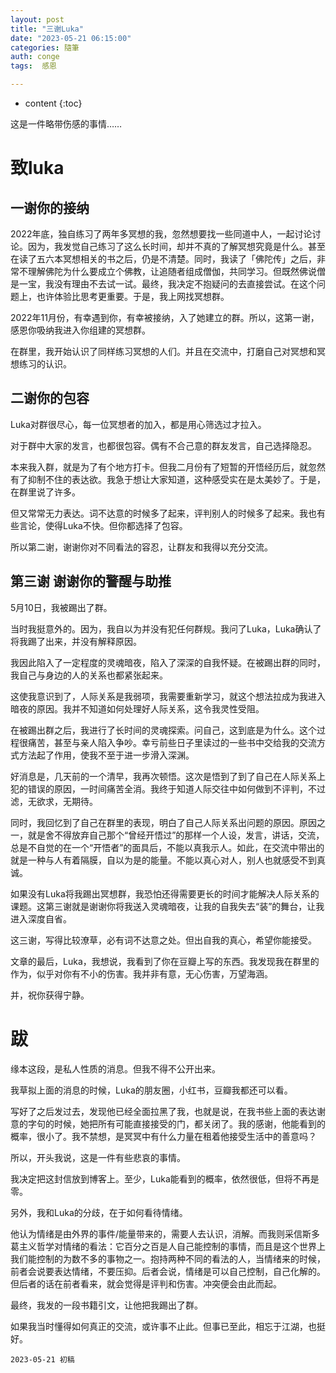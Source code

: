 ```yaml
---
layout: post
title: "三谢Luka"
date: "2023-05-21 06:15:00"
categories: 隨筆
auth: conge
tags:  感恩

---
```

* content
{:toc}

这是一件略带伤感的事情……




# 致luka

## 一谢你的接纳

2022年底，独自练习了两年多冥想的我，忽然想要找一些同道中人，一起讨论讨论。因为，我发觉自己练习了这么长时间，却并不真的了解冥想究竟是什么。甚至在读了五六本冥想相关的书之后，仍是不清楚。同时，我读了「佛陀传」之后，非常不理解佛陀为什么要成立个佛教，让追随者组成僧伽，共同学习。但既然佛说僧是一宝，我没有理由不去试一试。最终，我决定不抱疑问的去直接尝试。在这个问题上，也许体验比思考更重要。于是，我上网找冥想群。

2022年11月份，有幸遇到你，有幸被接纳，入了她建立的群。所以，这第一谢，感恩你吸纳我进入你组建的冥想群。

在群里，我开始认识了同样练习冥想的人们。并且在交流中，打磨自己对冥想和冥想练习的认识。

## 二谢你的包容

Luka对群很尽心，每一位冥想者的加入，都是用心筛选过才拉入。

对于群中大家的发言，也都很包容。偶有不合己意的群友发言，自己选择隐忍。

本来我入群，就是为了有个地方打卡。但我二月份有了短暂的开悟经历后，就忽然有了抑制不住的表达欲。我急于想让大家知道，这种感受实在是太美妙了。于是，在群里说了许多。

但又常常无力表达。词不达意的时候多了起来，评判别人的时候多了起来。我也有些言论，使得Luka不快。但你都选择了包容。

所以第二谢，谢谢你对不同看法的容忍，让群友和我得以充分交流。

## 第三谢 谢谢你的警醒与助推

5月10日，我被踢出了群。

当时我挺意外的。因为，我自以为并没有犯任何群规。我问了Luka，Luka确认了将我踢了出来，并没有解释原因。

我因此陷入了一定程度的灵魂暗夜，陷入了深深的自我怀疑。在被踢出群的同时，我自己与身边的人的关系也都紧张起来。

这使我意识到了，人际关系是我弱项，我需要重新学习，就这个想法拉成为我进入暗夜的原因。我并不知道如何处理好人际关系，这令我灵性受阻。

在被踢出群之后，我进行了长时间的灵魂探索。问自己，这到底是为什么。这个过程很痛苦，甚至与亲人陷入争吵。幸亏前些日子里读过的一些书中交给我的交流方式方法起了作用，使我不至于进一步滑入深渊。

好消息是，几天前的一个清早，我再次顿悟。这次是悟到了到了自己在人际关系上犯的错误的原因，一时间痛苦全消。我终于知道人际交往中如何做到不评判，不过滤，无欲求，无期待。

同时，我回忆到了自己在群里的表现，明白了自己人际关系出问题的原因。原因之一，就是舍不得放弃自己那个“曾经开悟过”的那样一个人设，发言，讲话，交流，总是不自觉的在一个“开悟者”的面具后，不能以真我示人。如此，在交流中带出的就是一种与人有着隔膜，自以为是的能量。不能以真心对人，别人也就感受不到真诚。

如果没有Luka将我踢出冥想群，我恐怕还得需要更长的时间才能解决人际关系的课题。这第三谢就是谢谢你将我送入灵魂暗夜，让我的自我失去“装”的舞台，让我进入深度自省。

这三谢，写得比较潦草，必有词不达意之处。但出自我的真心，希望你能接受。

文章的最后，Luka，我想说，我看到了你在豆瓣上写的东西。我发现我在群里的作为，似乎对你有不小的伤害。我并非有意，无心伤害，万望海涵。

并，祝你获得宁静。

# 跋

缘本这段，是私人性质的消息。但我不得不公开出来。

我草拟上面的消息的时候，Luka的朋友圈，小红书，豆瓣我都还可以看。

写好了之后发过去，发现他已经全面拉黑了我，也就是说，在我书些上面的表达谢意的字句的时候，她把所有可能直接接受的门，都关闭了。我的感谢，他能看到的概率，很小了。我不禁想，是冥冥中有什么力量在租着他接受生活中的善意吗？

所以，开头我说，这是一件有些悲哀的事情。

我决定把这封信放到博客上。至少，Luka能看到的概率，依然很低，但将不再是零。

另外，我和Luka的分歧，在于如何看待情绪。

他认为情绪是由外界的事件/能量带来的，需要人去认识，消解。而我则采信斯多葛主义哲学对情绪的看法：它百分之百是人自己能控制的事情，而且是这个世界上我们能控制的为数不多的事物之一。抱持两种不同的看法的人，当情绪来的时候，前者会说要表达情绪，不要压抑。后者会说，情绪是可以自己控制，自己化解的。但后者的话在前者看来，就会觉得是评判和伤害。冲突便会由此而起。

最终，我发的一段书籍引文，让他把我踢出了群。

如果我当时懂得如何真正的交流，或许事不止此。但事已至此，相忘于江湖，也挺好。


```
2023-05-21 初稿
```
